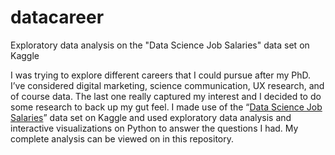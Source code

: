 # datacareer
Exploratory data analysis on the "Data Science Job Salaries" data set on Kaggle

I was trying to explore different careers that I could pursue after my PhD. I’ve considered digital marketing, science communication, UX research, and of course data. The last one really captured my interest and I decided to do some research to back up my gut feel.
I made use of the “[Data Science Job Salaries](https://www.kaggle.com/datasets/ruchi798/data-science-job-salaries)” data set on Kaggle and used exploratory data analysis and interactive visualizations on Python to answer the questions I had.
My complete analysis can be viewed on in this repository.
